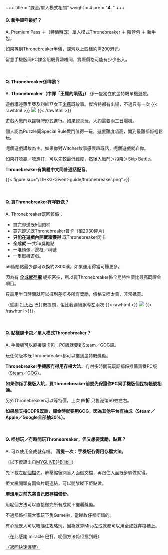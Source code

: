 +++
title = "課金/單人模式相關"
weight = 4
pre = "<b>4. </b>"
+++

#### Q. 新手課咩最好？

A. Premium Pass ＋（特價時既）單人模式Thronebreaker ＋ 陣營包 ＋ 新手包。

如果等到Thronebreaker半價，課齊以上四樣約需200港元。

留意手機版同PC課金用既貨幣唔同，實際價格可能有少少出入。

&nbsp;

#### Q. Thronebreaker係咩黎？

A. __Thronebreaker（中譯「王權的隕落」）__ 係一隻獨立於昆特既單機遊戲。

遊戲講述萊里亞及利維亞女王[米薇](https://witcher.fandom.com/wiki/Meve)既故事。傑洛特都有出場，不過只有一次 {{< rawhtml >}}
<img src="/LIHKG-Gwent-guide/sosad.gif" style="display: inline-block; margin: unset;"/>
{{< /rawhtml >}}

遊戲內戰鬥以昆特牌形式進行。如果認真玩，大約需要兩三日爆機。

個人認為Puzzle同Special Rule戰鬥值得一玩。遊戲難度唔高，開到最難都係輕鬆玩。

呢個遊戲講故為主。如果你對Witcher故事感興趣既話，呢個遊戲就岩你。

如果打唔贏／唔想打，可以先較最低難度，然後入戰鬥＞投降＞Skip Battle。

__Thronebreaker有繁體中文同普通話配音__。

{{< figure src="/LIHKG-Gwent-guide/thronebreaker.png">}}

&nbsp;

#### Q. 買Thronebreaker有咩野送？

A. Thronebreaker既回報係：

- 買完即送既5個閃桶
- 買完即送既Thronebreaker普卡（值2030碎片）
- __只能在遊戲內開寶箱獲得__ 既Thronebreaker閃卡
- __全成就__ 一共56獎勵點
- 一堆頭像／邊框／稱號
- 一隻單機遊戲。

56獎勵點最少都可以換約2800礦。如果運用得當可賺更多。

因為有 __[全成就存檔](#q-唔想玩冇時間玩thronebreaker但又想要獎勵點算)__ 呢招密技，所以買Thronebreaker係全昆特性價比最高既課金項目。

只需用半日時間就可以攞到差唔多所有獎勵，價格又唔太貴，非常抵買。

（感謝 [打火石](https://www.playgwent.com/en/invite-a-friend/C7UK0AVO49) 巴打既提問，佢比我連續誤導左兩次 {{< rawhtml >}}
<img src="/LIHKG-Gwent-guide/sosad.gif" style="display: inline-block; margin: unset;"/>
{{< /rawhtml >}}）。

&nbsp;

#### Q. 點樣課卡包／單人模式Thronebreaker？

A. 手機版可以直接課卡包；PC版就要到Steam／GOG課。

玩任何版本既Thronebreaker都可以攞到昆特既獎勵。

__Thronebreaker手機版冇得用存檔大法__。冇咁多時間玩既話都係推薦買番PC版（[Steam](https://store.steampowered.com/app/973760/Thronebreaker_The_Witcher_Tales/)／[GOG](https://www.gog.com/game/thronebreaker_the_witcher_tales)）。

__如果你係手機版入坑，買Thronebreaker前要先保證你PC同手機版個昆特帳號相通。__

另外Thronebreaker可以等特價，上次 __四折__ 只售港幣60蚊左右。

__如果想支持CDPR既話，課金時就要用GOG，因為其他平台有抽成（Steam／Apple／Google全部抽30%）。__

&nbsp;

#### Q. 唔想玩／冇時間玩Thronebreaker，但又想要獎勵，點算？

A. 可以使用全成就存檔。 __再提一次：手機版冇得用存檔大法。__

（以下資訊出自[MYGLIVE@Bilibili](https://space.bilibili.com/8831988)）

先下載左[呢個檔](https://github.com/regunakyle/LIHKG-Gwent-guide/raw/master/content/Premium/_index.files/%E7%8E%8B%E6%AC%8A%E7%9A%84%E9%9A%95%E8%90%BD%E5%85%A8%E6%88%90%E5%B0%B1%E8%A3%9C%E5%85%85%E5%9C%96%E6%96%872.2.zip)先。解壓縮後開番入面個文檔，再跟住入面既步驟做就得。

佢文檔開頭有兩條片既連結，可以開黎睇下佢點做。

__麻煩用之前先將自己既存檔備份。__

用呢個方法可以直接做完所有成就＋攞曬獎勵。

不過都係推薦大家玩下隻Game啦，當睇故仔都唔錯的。

有心玩既人可以唔睇住[攻略](https://knoef.info/trophy-guides/ps4-guides/thronebreaker-the-witcher-tales-trophy-guide/)玩，因為就算Miss左成就都可以用全成就存檔補上。

（在此感謝 miracle 巴打，呢個方法係佢搵到既）

[（返回快速導覽）](../#%u5FEB%u901F%u5C0E%u89BD)

